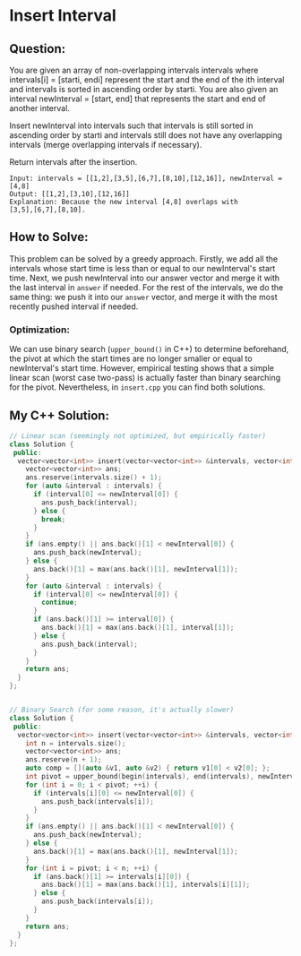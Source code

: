 # Insert Interval

## Question:

You are given an array of non-overlapping intervals intervals where
intervals[i] = [starti, endi] represent the start and the end of the
ith interval and intervals is sorted in ascending order by starti. You
are also given an interval newInterval = [start, end] that represents
the start and end of another interval.

Insert newInterval into intervals such that intervals is still sorted
in ascending order by starti and intervals still does not have any
overlapping intervals (merge overlapping intervals if necessary).

Return intervals after the insertion.

```
Input: intervals = [[1,2],[3,5],[6,7],[8,10],[12,16]], newInterval = [4,8]
Output: [[1,2],[3,10],[12,16]]
Explanation: Because the new interval [4,8] overlaps with
[3,5],[6,7],[8,10].
```

## How to Solve:

This problem can be solved by a greedy approach. Firstly, we add all
the intervals whose start time is less than or equal to our
newInterval's start time. Next, we push newInterval into our answer
vector and merge it with the last interval in `answer` if needed. For
the rest of the intervals, we do the same thing: we push it into our
`answer` vector, and merge it with the most recently pushed interval
if needed.

### Optimization:

We can use binary search (`upper_bound()` in C++) to determine
beforehand, the pivot at which the start times are no longer smaller
or equal to newInterval's start time. However, empirical testing shows
that a simple linear scan (worst case two-pass) is actually faster
than binary searching for the pivot. Nevertheless, in `insert.cpp` you
can find both solutions.

## My C++ Solution:

```cpp
// Linear scan (seemingly not optimized, but empirically faster)
class Solution {
 public:
  vector<vector<int>> insert(vector<vector<int>> &intervals, vector<int> &newInterval) {
    vector<vector<int>> ans;
    ans.reserve(intervals.size() + 1);
    for (auto &interval : intervals) {
      if (interval[0] <= newInterval[0]) {
        ans.push_back(interval);
      } else {
        break;
      }
    }
    if (ans.empty() || ans.back()[1] < newInterval[0]) {
      ans.push_back(newInterval);
    } else {
      ans.back()[1] = max(ans.back()[1], newInterval[1]);
    }
    for (auto &interval : intervals) {
      if (interval[0] <= newInterval[0]) {
        continue;
      }
      if (ans.back()[1] >= interval[0]) {
        ans.back()[1] = max(ans.back()[1], interval[1]);
      } else {
        ans.push_back(interval);
      }
    }
    return ans;
  }
};


// Binary Search (for some reason, it's actually slower)
class Solution {
 public:
  vector<vector<int>> insert(vector<vector<int>> &intervals, vector<int> &newInterval) {
    int n = intervals.size();
    vector<vector<int>> ans;
    ans.reserve(n + 1);
    auto comp = [](auto &v1, auto &v2) { return v1[0] < v2[0]; };
    int pivot = upper_bound(begin(intervals), end(intervals), newInterval, comp) - begin(intervals);
    for (int i = 0; i < pivot; ++i) {
      if (intervals[i][0] <= newInterval[0]) {
        ans.push_back(intervals[i]);
      }
    }
    if (ans.empty() || ans.back()[1] < newInterval[0]) {
      ans.push_back(newInterval);
    } else {
      ans.back()[1] = max(ans.back()[1], newInterval[1]);
    }
    for (int i = pivot; i < n; ++i) {
      if (ans.back()[1] >= intervals[i][0]) {
        ans.back()[1] = max(ans.back()[1], intervals[i][1]);
      } else {
        ans.push_back(intervals[i]);
      }
    }
    return ans;
  }
};
```
